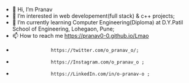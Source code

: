 - 👋 Hi, I’m Pranav
- 👀 I’m interested in web developement(full stack) & c++ projects;
- 🌱 I’m currently learning Computer Engineering(Diploma) at D.Y.Patil School of Engineering, Lohegaon, Pune;
- 📫 How to reach me https://pranav0-0.github.io/Lmao
-                   https://twitter.com/o_pranav_o/;
-                   https://Instagram.com/o_pranav_o ;
-                   https://LinkedIn.com/in/o-pranav-o ;
